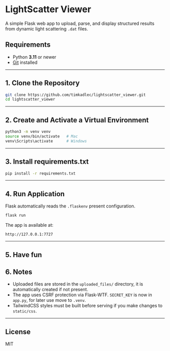 # LightScatter Viewer

A simple Flask web app to upload, parse, and display structured results from dynamic light scattering `.dat` files.

## Requirements

- Python **3.11** or newer
- [Git](https://git-scm.com/) installed

---

## 1. Clone the Repository

```bash
git clone https://github.com/timkadlec/lightscatter_viewer.git
cd lightscatter_viewer
```

---

## 2. Create and Activate a Virtual Environment

```bash
python3 -m venv venv
source venv/bin/activate   # Mac
venv\Scripts\activate      # Windows
```

---

## 3. Install requirements.txt

```bash
pip install -r requirements.txt
```

---

## 4. Run Application

Flask automatically reads the `.flaskenv` present configuration.

```bash
flask run
```

The app is available at:

```
http://127.0.0.1:7727
```

---

## 5. Have fun


## 6. Notes

- Uploaded files are stored in the `uploaded_files/` directory, it is automatically created if not present.
- The app uses CSRF protection via Flask-WTF. `SECRET_KEY` is now in `app.py`, for later use move to `.venv`.
- TailwindCSS styles must be built before serving if you make changes to `static/css`.

---

## License

MIT

